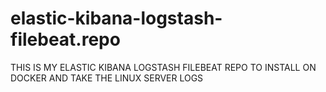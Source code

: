 # elastic-kibana-logstash-filebeat.repo
THIS IS MY ELASTIC KIBANA LOGSTASH FILEBEAT REPO TO INSTALL ON DOCKER AND TAKE THE LINUX SERVER LOGS
